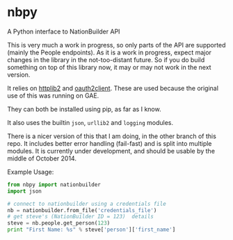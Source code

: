 nbpy
====

A Python interface to NationBuilder API

This is very much a work in progress, so only parts of the API are supported (mainly the People endpoints). As it is a work in progress, expect major changes in the library in the not-too-distant future. So if you do build something on top of this library now, it may or may not work in the next version. 


It relies on [httplib2](https://github.com/jcgregorio/httplib2) and [oauth2client](https://code.google.com/p/google-api-python-client/wiki/OAuth2Client). These are used because the original use of this was running on GAE. 

They can both be installed using pip, as far as I know.

It also uses the builtin `json`, `urllib2` and `logging` modules. 

There is a nicer version of this that I am doing, in the other branch of this repo. It includes better error handling (fail-fast) and is split into multiple modules. It is currently under development, and should be usable by the middle of October 2014. 

Example Usage: 

```python
from nbpy import nationbuilder
import json

# connect to nationbuilder using a credentials file
nb = nationbuilder.from_file('credentials_file')
# get steve's (NationBuilder ID = 123)  details
steve = nb.people.get_person(123)
print "First Name: %s" % steve['person']['first_name']
```

